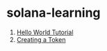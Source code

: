 # solana-learning

1. [Hello World Tutorial](hello_world/README.md)
2. [Creating a Token](creating_a_token/README.md)